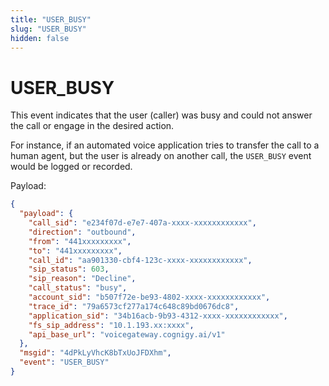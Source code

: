 ```yaml
---
title: "USER_BUSY"
slug: "USER_BUSY"
hidden: false
---
```


# USER_BUSY

This event indicates that the user (caller) was busy and could not answer the call or engage in the desired action. 

For instance, if an automated voice application tries to transfer the call to a human agent, but the user is already on another call, the `USER_BUSY` event would be logged or recorded.

Payload:

```json
{
  "payload": {
    "call_sid": "e234f07d-e7e7-407a-xxxx-xxxxxxxxxxxx",
    "direction": "outbound",
    "from": "441xxxxxxxxx",
    "to": "441xxxxxxxxx",
    "call_id": "aa901330-cbf4-123c-xxxx-xxxxxxxxxxxx",
    "sip_status": 603,
    "sip_reason": "Decline",
    "call_status": "busy",
    "account_sid": "b507f72e-be93-4802-xxxx-xxxxxxxxxxxx",
    "trace_id": "79a6573cf277a174c648c89bd0676dc8",
    "application_sid": "34b16acb-9b93-4312-xxxx-xxxxxxxxxxxx",
    "fs_sip_address": "10.1.193.xx:xxxx",
    "api_base_url": "voicegateway.cognigy.ai/v1"
  },
  "msgid": "4dPkLyVhcK8bTxUoJFDXhm",
  "event": "USER_BUSY"
}
```